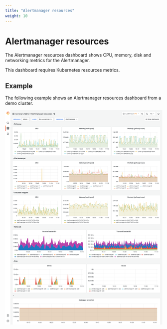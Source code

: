 ```yaml
---
title: "Alertmanager resources"
weight: 10
---
```


# Alertmanager resources

The Alertmanager resources dashboard shows CPU, memory, disk and networking metrics for the Alertmanager.

This dashboard requires Kubernetes resources metrics.

## Example

The following example shows an Alertmanager resources dashboard from a demo cluster.

![Grafana Mimir Alertmanager resources dashboard](../../../images/dashboards/mimir-alertmanager-resources.png)
